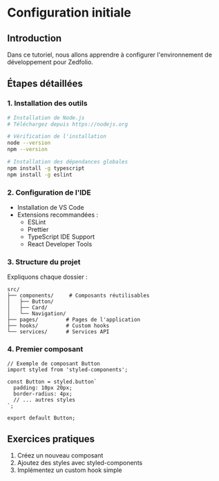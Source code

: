 # Configuration initiale

## Introduction

Dans ce tutoriel, nous allons apprendre à configurer l'environnement de développement pour Zedfolio.

## Étapes détaillées

### 1. Installation des outils

```bash
# Installation de Node.js
# Téléchargez depuis https://nodejs.org

# Vérification de l'installation
node --version
npm --version

# Installation des dépendances globales
npm install -g typescript
npm install -g eslint
```

### 2. Configuration de l'IDE

- Installation de VS Code
- Extensions recommandées :
  - ESLint
  - Prettier
  - TypeScript IDE Support
  - React Developer Tools

### 3. Structure du projet

Expliquons chaque dossier :

```
src/
├── components/     # Composants réutilisables
│   ├── Button/
│   ├── Card/
│   └── Navigation/
├── pages/         # Pages de l'application
├── hooks/         # Custom hooks
└── services/      # Services API
```

### 4. Premier composant

```tsx
// Exemple de composant Button
import styled from 'styled-components';

const Button = styled.button`
  padding: 10px 20px;
  border-radius: 4px;
  // ... autres styles
`;

export default Button;
```

## Exercices pratiques

1. Créez un nouveau composant
2. Ajoutez des styles avec styled-components
3. Implémentez un custom hook simple
